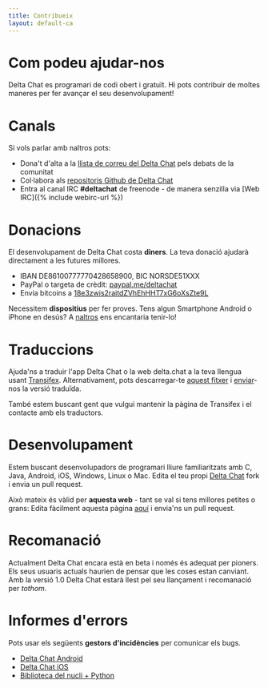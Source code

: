 ```yaml
---
title: Contribueix
layout: default-ca
---
```




<!-- GENERATED FILE -- DO NOT EDIT -->



# Com podeu ajudar-nos

Delta Chat es programari de codi obert i gratuït. Hi pots contribuir de moltes maneres per fer avançar el seu desenvolupament!


# Canals

Si vols parlar amb naltros pots:

- Dona't d'alta a la  [llista de correu del Delta Chat](https://lists.codespeak.net/postorius/lists/delta.codespeak.net/) pels debats de la comunitat
- Col·labora als [repositoris Github de Delta Chat](https://github.com/deltachat/)
- Entra al canal IRC **#deltachat** de freenode - de manera senzilla via [Web IRC]({% include webirc-url %})


# Donacions

El desenvolupament de Delta Chat costa **diners**. La teva donació ajudarà directament a les futures millores.

- IBAN DE86100777770428658900, BIC NORSDE51XXX
- PayPal o targeta de crèdit: [paypal.me/deltachat](https://paypal.me/deltachat/20)
- Envia bitcoins a [18e3zwis2raitdZVhEhHHT7xG6oXsZte9L](bitcoin:18e3zwis2raitdZVhEhHHT7xG6oXsZte9L)

Necessitem **dispositius** per fer proves. Tens algun Smartphone Android o iPhone en desús?
A [naltros](imprint) ens encantaria tenir-lo!

# Traduccions

Ajuda'ns a traduir l'app Delta Chat o la web delta.chat a la teva llengua usant
[Transifex](https://www.transifex.com/delta-chat/public/).
Alternativament, pots descarregar-te [aquest fitxer](https://raw.githubusercontent.com/deltachat/deltachat-android/master/MessengerProj/src/main/res/values/strings.xml) i [enviar](imprint)-nos la versió traduïda.

També estem buscant gent que vulgui mantenir la pàgina de Transifex i el contacte amb els traductors.


# Desenvolupament

Estem buscant desenvolupadors de programari lliure familiaritzats amb C, Java, Android, iOS, Windows, Linux o Mac.
Edita el teu propi [Delta Chat](https://github.com/deltachat/) fork i envia un pull request.

Això mateix és vàlid per **aquesta web** - tant se val si tens millores petites o grans: Edita fàcilment aquesta pàgina [aquí](https://github.com/deltachat/deltachat-pages) i envia'ns un pull request.

# Recomanació

Actualment Delta Chat encara està en beta i només és adequat per pioners. Els seus usuaris actuals haurien de pensar que les coses estan canviant. Amb la versió 1.0 Delta Chat estarà llest pel seu llançament i recomanació per _tothom_. 


# Informes d'errors

Pots usar els següents **gestors d'incidències** per comunicar els bugs.

- [Delta Chat Android](https://github.com/deltachat/deltachat-android/issues)
- [Delta Chat iOS](https://github.com/deltachat/deltachat-ios/issues)
- [Biblioteca del nucli + Python](https://github.com/deltachat/deltachat-core/issues)



